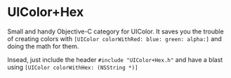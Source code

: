 UIColor+Hex
===========

Small and handy Objective-C category for UIColor.
It saves you the trouble of creating colors with `[UIColor colorWithRed: blue: green: alpha:]` and doing the math for them.

Insead, just include the header `#include "UIColor+Hex.h"` and have a blast using `[UIColor colorWithHex: (NSString *)]`

